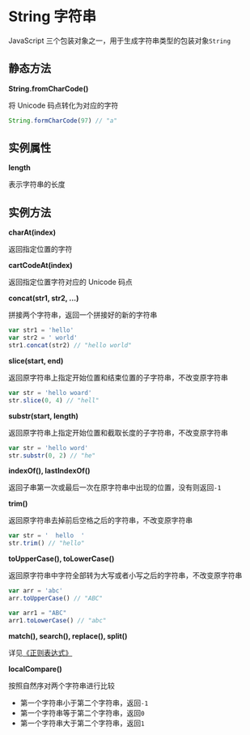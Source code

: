 # String 字符串

JavaScript 三个包装对象之一，用于生成字符串类型的包装对象`String`

## 静态方法

**String.fromCharCode()**

将 Unicode 码点转化为对应的字符

```javascript
String.formCharCode(97) // "a"
```

## 实例属性

**length**

表示字符串的长度

## 实例方法

**charAt(index)**

返回指定位置的字符

**cartCodeAt(index)**

返回指定位置字符对应的 Unicode 码点

**concat(str1, str2, ...)**

拼接两个字符串，返回一个拼接好的新的字符串

```javascript
var str1 = 'hello'
var str2 = ' world'
str1.concat(str2) // "hello world"
```

**slice(start, end)**

返回原字符串上指定开始位置和结束位置的子字符串，不改变原字符串

```javascript
var str = 'hello woard'
str.slice(0, 4) // "hell"
```

**substr(start, length)**

返回原字符串上指定开始位置和截取长度的子字符串，不改变原字符串

```javascript
var str = 'hello word'
str.substr(0, 2) // "he"
```

**indexOf(), lastIndexOf()**

返回子串第一次或最后一次在原字符串中出现的位置，没有则返回`-1`

**trim()**

返回原字符串去掉前后空格之后的字符串，不改变原字符串

```javascript
var str = '  hello  '
str.trim() // "hello"
```

**toUpperCase(), toLowerCase()**

返回原字符串中字符全部转为大写或者小写之后的字符串，不改变原字符串

```javascript
var arr = 'abc'
arr.toUpperCase() // "ABC"

var arr1 = "ABC"
arr1.toLowerCase() // "abc"
```

**match(), search(), replace(), split()**

详见[《正则表达式》](/es5/regexp.html)

**localCompare()**

按照自然序对两个字符串进行比较

* 第一个字符串小于第二个字符串，返回`-1`
* 第一个字符串等于第二个字符串，返回`0`
* 第一个字符串大于第二个字符串，返回`1`